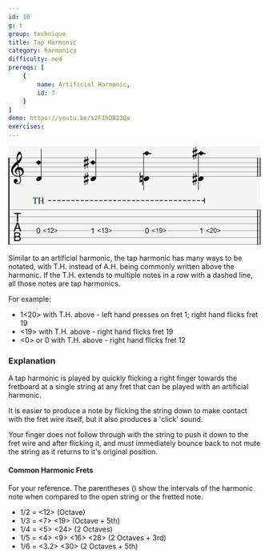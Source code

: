 ```yaml
---
id: 10
g: t
group: technique
title: Tap Harmonic
category: harmonics
difficulty: med
prereqs: [
    {
        name: Artificial Harmonic,
        id: 7
    }
]
demo: https://youtu.be/s2FIhDB23Qo
exercises:
---
```


<div class="tabImg">
  <img src="tap-harmonic.jpg" />
</div>

Similar to an artificial harmonic, the tap harmonic has many ways to be notated, with T.H. instead of A.H. being commonly written above the harmonic. If the T.H. extends to multiple notes in a row with a dashed line, all those notes are tap harmonics.

For example:

- 1<20> with T.H. above - left hand presses on fret 1; right hand flicks fret 19
- <19> with T.H. above - right hand flicks fret 19
- <0> or 0 with T.H. above - right hand flicks fret 12

### Explanation

A tap harmonic is played by quickly flicking a right finger towards the fretboard at a single string at any fret that can be played with an artificial harmonic. 

It is easier to produce a note by flicking the string down to make contact with the <span class="tt" data-tip="the metal strips on your fretboard">fret wire</span> itself, but it also produces a 'click' sound.

Your finger does not follow through with the string to push it down to the fret wire and after flicking it, and must immediately bounce back to not <span class="tt" data-tip="stop the strings from ringing">mute</span> the string as it returns to it's original position. 

#### Common Harmonic Frets

For your reference. The parentheses () show the <span class="tt" data-tip="distance in pitch between two notes">intervals</span> of the harmonic note when compared to the open string or the fretted note.

- 1/2 = <12> (Octave)
- 1/3 = <7> <19> (Octave + 5th)
- 1/4 = <5> <24> (2 Octaves)
- 1/5 = <4> <9> <16> <28> (2 Octaves + 3rd)
- 1/6 = <3.2> <30> (2 Octaves + 5th)